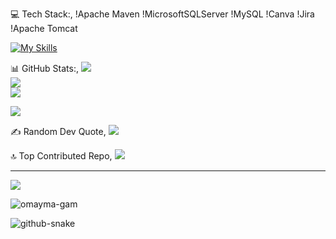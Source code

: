 💻 Tech Stack:,
  !Apache Maven !MicrosoftSQLServer !MySQL !Canva !Jira  !Apache Tomcat


[![My Skills](https://skillicons.dev/icons?i=java,js,ts,html,css,angular,c,figma,git,github,tailwind,bootstrap,docker)](https://github?com/omayma-gam)


📊 GitHub Stats:,
![](https://github-readme-stats.vercel.app/api?username=omayma-gam&theme=neon&hide_border=false&include_all_commits=true&count_private=true)<br/>
![](https://nirzak-streak-stats.vercel.app/?user=omayma-gam&theme=neon&hide_border=false)<br/>
![](https://github-readme-stats.vercel.app/api/top-langs/?username=omayma-gam&theme=neon&hide_border=false&include_all_commits=true&count_private=true&layout=compact)






![](https://github.com/omayma-gam/omayma-gam/blob/output/github-contribution-grid-snake.svg)




✍️ Random Dev Quote,
![](https://quotes-github-readme.vercel.app/api?type=horizontal&theme=radical)



🔝 Top Contributed Repo,
![](https://github-contributor-stats.vercel.app/api?username=omayma-gam&limit=5&theme=dark&combine_all_yearly_contributions=true)

---
![](https://visitcount.itsvg.in/api?id=omayma-gam&icon=0&color=0)
<p align="left"> <img src="https://komarev.com/ghpvc/?username=omayma-gam&label=Profile%20views&color=0e75b6&style=flat" alt="omayma-gam" /> </p>


<picture>
  <source media="(prefers-color-scheme: dark)" srcset="https://raw.githubusercontent.com/tobiasmeyhoefer/tobiasmeyhoefer/output/github-snake-dark.svg" />
  <source media="(prefers-color-scheme: light)" srcset="https://raw.githubusercontent.com/tobiasmeyhoefer/tobiasmeyhoefer/output/github-snake.svg" />
  <img alt="github-snake" src="https://raw.githubusercontent.com/hdfaouz/omayma-gam/output/github-snake.svg" />
</picture>

